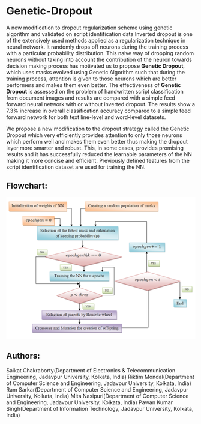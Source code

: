 # Genetic-Dropout
A new  modification to dropout regularization scheme using genetic algorithm and validated on script identification data
 Inverted dropout is one of the extensively used methods applied as a regularization technique in neural network. It randomly drops off neurons during the training process with a particular probability distribution. This naive way of dropping random neurons without taking into account the contribution of the neuron towards decision making process has motivated us to propose **Genetic Dropout**, which uses masks evolved using Genetic Algorithm such that during the training process, attention is given to those neurons which are better performers and makes them even better. The effectiveness of **Genetic Dropout** is assessed on the problem of handwritten script classification from document images and results are compared with a simple feed forward neural network with or without inverted dropout. The results show a 7.3% increase in overall classification accuracy compared to a simple feed forward network for both text line-level and word-level datasets.


We propose a new modification to the dropout strategy called the Genetic Dropout which very efficiently provides attention to only those neurons which perform well and makes them even better thus making the dropout layer more smarter and robust. This, in some cases, provides promising results and it has successfully reduced the learnable parameters of the NN making it more concise and efficient. Previously defined features from the script identification dataset are used for training the NN.
## Flowchart:
![](read.PNG)
## Authors:
Saikat Chakraborty(Department of Electronics & Telecommunication Engineering, Jadavpur University, Kolkata, India)
Riktim Mondal(Department of Computer Science and Engineering, Jadavpur University, Kolkata, India)
Ram Sarkar(Department of Computer Science and Engineering, Jadavpur University, Kolkata, India)
Mita Nasipuri(Department of Computer Science and Engineering, Jadavpur University, Kolkata, India)
Pawan Kumar Singh(Department of Information Technology, Jadavpur University, Kolkata, India)

 
 
